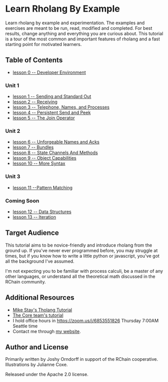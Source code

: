 # Learn Rholang By Example

Learn rholang by example and experimentation. The examples and exercises are meant to be run, read, modified and completed. For best results, change anything and everything you are curious about. This tutorial is a tour of the most common and important features of rholang and a fast starting point for motivated learners.

## Table of Contents
* [lesson 0 -- Developer Environment](0-DeveloperEnvironment/)

### Unit 1

* [lesson 1 -- Sending and Standard Out](1-SendingAndStandardOut/)
* [lesson 2 -- Receiving](2-Receiving/)
* [lesson 3 -- Telephone, Names, and Processes](3-TelephoneNamesAndProcesses/)
* [lesson 4 -- Persistent Send and Peek](4-PersistentSendAndPeek/)
* [lesson 5 -- The Join Operator](5-JoinOperator/)

### Unit 2
* [lesson 6 -- Unforgeable Names and Acks](6-UnforgeableNamesAndAcks/)
* [lesson 7 -- Bundles](7-Bundles/)
* [lesson 8 -- State Channels And Methods](8-StateChannelsAndMethods/)
* [lesson 9 -- Object Capabilities](9-ObjectCapabilities/)
* [lesson 10 -- More Syntax](10-MoreSyntax/)

### Unit 3
* [lesson 11 --Pattern Matching](11-PatternMatching/)

### Coming Soon
* [lesson 12 -- Data Structures](12-DataStructures/)
* [lesson 13 -- Iteration](13-Iteration/)

## Target Audience
This tutorial aims to be novice-friendly and introduce rholang from the ground
up. If you've never ever programmed before, you may struggle at times, but
if you know how to write a little python or javascript, you've got all the
background I've assumed.

 I'm not expecting you to be familiar with process calculi, be a master of any other languages, or  understand all the theoretical math discussed in the RChain community.


## Additional Resources
* [Mike Stay's Tholang Tutorial](https://developer.rchain.coop/tutorial/)
* [The Core team's tutorial](https://github.com/rchain/rchain/blob/master/docs/rholang/rholangtut.md)
* I hold office hours in https://zoom.us/j/6853551826 Thursday 7:00AM Seattle time
* Contact me through [my website](https://joshyorndorff.com/contact).

## Author and License
Primarily written by Joshy Orndorff in support of the RChain cooperative.
Illustrations by Julianne Coxe.

Released under the Apache 2.0 license.
